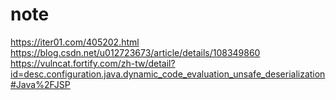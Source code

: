 # note
https://iter01.com/405202.html
https://blog.csdn.net/u012723673/article/details/108349860
https://vulncat.fortify.com/zh-tw/detail?id=desc.configuration.java.dynamic_code_evaluation_unsafe_deserialization#Java%2FJSP

